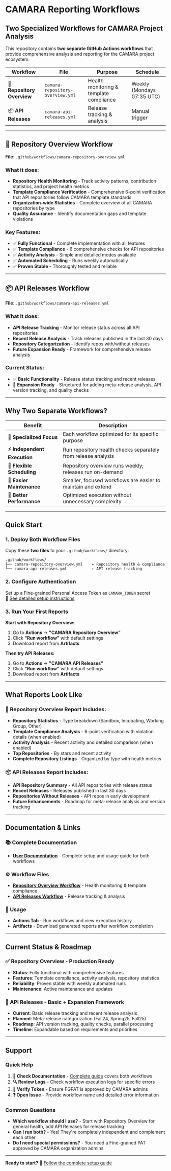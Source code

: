 # CAMARA Reporting Workflows

## Two Specialized Workflows for CAMARA Project Analysis

This repository contains **two separate GitHub Actions workflows** that provide comprehensive analysis and reporting for the CAMARA project ecosystem:

| Workflow | File | Purpose | Schedule |
|----------|------|---------|----------|
| 🏢 **Repository Overview** | `camara-repository-overview.yml` | Health monitoring & template compliance | Weekly (Mondays 07:35 UTC) |
| 📦 **API Releases** | `camara-api-releases.yml` | Release tracking & analysis | Manual trigger |

---

## 🏢 Repository Overview Workflow

**File**: `.github/workflows/camara-repository-overview.yml`

### What it does:
- **Repository Health Monitoring** - Track activity patterns, contribution statistics, and project health metrics
- **Template Compliance Verification** - Comprehensive 6-point verification that API repositories follow CAMARA template standards
- **Organization-wide Statistics** - Complete overview of all CAMARA repositories by type
- **Quality Assurance** - Identify documentation gaps and template violations

### Key Features:
- ✅ **Fully Functional** - Complete implementation with all features
- ✅ **Template Compliance** - 6 comprehensive checks for API repositories
- ✅ **Activity Analysis** - Simple and detailed modes available
- ✅ **Automated Scheduling** - Runs weekly automatically
- ✅ **Proven Stable** - Thoroughly tested and reliable

---

## 📦 API Releases Workflow

**File**: `.github/workflows/camara-api-releases.yml`

### What it does:
- **API Release Tracking** - Monitor release status across all API repositories
- **Recent Release Analysis** - Track releases published in the last 30 days
- **Repository Categorization** - Identify repos with/without releases
- **Future Expansion Ready** - Framework for comprehensive release analysis

### Current Status:
- ✅ **Basic Functionality** - Release status tracking and recent releases
- 🔄 **Expansion Ready** - Structured for adding meta-release analysis, API version tracking, and quality checks

---

## Why Two Separate Workflows?

| Benefit | Description |
|---------|-------------|
| **🎯 Specialized Focus** | Each workflow optimized for its specific purpose |
| **⚡ Independent Execution** | Run repository health checks separately from release analysis |
| **📅 Flexible Scheduling** | Repository overview runs weekly; releases run on-demand |
| **🔧 Easier Maintenance** | Smaller, focused workflows are easier to maintain and extend |
| **🚀 Better Performance** | Optimized execution without unnecessary complexity |

---

## Quick Start

### 1. Deploy Both Workflow Files

Copy these **two files** to your `.github/workflows/` directory:

```
.github/workflows/
├── camara-repository-overview.yml    ← Repository health & compliance
└── camara-api-releases.yml           ← API release tracking
```

### 2. Configure Authentication

Set up a Fine-grained Personal Access Token as `CAMARA_TOKEN` secret  
📖 [See detailed setup instructions](documentation/project-admin-generate-reports.md#quick-start)

### 3. Run Your First Reports

**Start with Repository Overview:**
1. Go to **Actions** → **"CAMARA Repository Overview"**
2. Click **"Run workflow"** with default settings
3. Download report from **Artifacts**

**Then try API Releases:**
1. Go to **Actions** → **"CAMARA API Releases"**  
2. Click **"Run workflow"** with default settings
3. Download report from **Artifacts**

---

## What Reports Look Like

### 🏢 Repository Overview Report Includes:
- **Repository Statistics** - Type breakdown (Sandbox, Incubating, Working Group, Other)
- **Template Compliance Analysis** - 6-point verification with violation details (when enabled)
- **Activity Analysis** - Recent activity and detailed comparison (when enabled)
- **Top Repositories** - By stars and recent activity
- **Complete Repository Listings** - Organized by type with health metrics

### 📦 API Releases Report Includes:
- **API Repository Summary** - All API repositories with release status
- **Recent Releases** - Releases published in last 30 days
- **Repositories Without Releases** - API repos in early development
- **Future Enhancements** - Roadmap for meta-release analysis and version tracking

---

## Documentation & Links

### 📚 Complete Documentation
- **[User Documentation](documentation/project-admin-generate-reports.md)** - Complete setup and usage guide for both workflows

### ⚙️ Workflow Files
- **[Repository Overview Workflow](.github/workflows/camara-repository-overview.yml)** - Health monitoring & template compliance
- **[API Releases Workflow](.github/workflows/camara-api-releases.yml)** - Release tracking & analysis

### 🎯 Usage
- **Actions Tab** - Run workflows and view execution history
- **Artifacts** - Download generated reports after workflow completion

---

## Current Status & Roadmap

### ✅ Repository Overview - Production Ready
- **Status**: Fully functional with comprehensive features
- **Features**: Template compliance, activity analysis, repository statistics
- **Reliability**: Proven stable with weekly automated runs
- **Maintenance**: Active maintenance and updates

### 🔄 API Releases - Basic + Expansion Framework  
- **Current**: Basic release tracking and recent release analysis
- **Planned**: Meta-release categorization (Fall24, Spring25, Fall25)
- **Roadmap**: API version tracking, quality checks, parallel processing
- **Timeline**: Expandable based on requirements and priorities

---

## Support

### Quick Help
1. **📖 Check Documentation** - [Complete guide](documentation/project-admin-generate-reports.md) covers both workflows
2. **🔍 Review Logs** - Check workflow execution logs for specific errors
3. **🔑 Verify Token** - Ensure FGPAT is approved by CAMARA admins
4. **❓ Open Issue** - Provide workflow name and detailed error information

### Common Questions
- **Which workflow should I use?** - Start with Repository Overview for general health, add API Releases for release tracking
- **Can I run both?** - Yes! They're completely independent and complement each other
- **Do I need special permissions?** - You need a Fine-grained PAT approved by CAMARA organization admins

---

**Ready to start?** 📖 [Follow the complete setup guide](documentation/project-admin-generate-reports.md)
